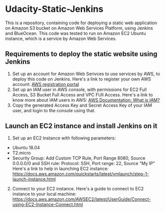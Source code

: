 # Udacity-Static-Jenkins
This is a repository, containing code for deploying a static web application on Amazon S3 bucket on Amazon Web Services Platform, using Jenkins and BlueOcean. This code was tested to run on Amazon EC2 Ubuntu instance, which is a service by Amazon Web Services. 

## Requirements to deploy the static website using Jenkins
1. Set up an account for Amazon Web Serivces to use services by AWS, to deploy this code on Jenkins. Here's a link to register your own AWS account: [AWS registration portal]('https://portal.aws.amazon.com/billing/signup#/start')
2. Set up an IAM user in AWS console, with permissions for EC2 Full Access, S3 Bucket Full Access and VPC FUll Access. Here's a link to know more about IAM users in AWS: [AWS Documentation: What is IAM?]('https://docs.aws.amazon.com/IAM/latest/UserGuide/introduction.html')
3. Copy the generated Access Key and Secret Access Key of your IAM user, and login to the console using that. 

## Launch an EC2 instance and install Jenkins on it
1. Set up an EC2 Instance with following parameters: 
* Ubuntu 18.04
* T2.micro
* Security Group: Add Custom TCP Rule, Port Range 8080, Source 0.0.0.0/0 and SSH rule: Protocol: SSH, Port range: 22, Source "My IP"
Here's a link to help in launching EC2 instance: https://docs.aws.amazon.com/quickstarts/latest/vmlaunch/step-1-launch-instance.html

2. Connect to your EC2 instance. Here's a guide to connect to EC2 instance to your local machine: https://docs.aws.amazon.com/AWSEC2/latest/UserGuide/Connect-using-EC2-Instance-Connect.html
